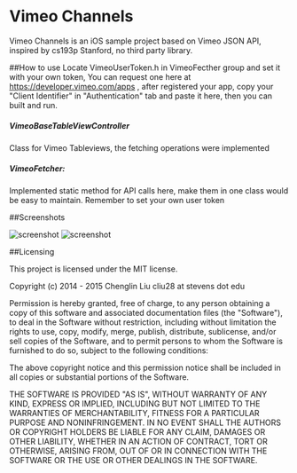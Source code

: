 
# Vimeo Channels

Vimeo Channels is an iOS sample project based on Vimeo JSON API, inspired by cs193p Stanford, no third party library.

##How to use
Locate VimeoUserToken.h in VimeoFecther group and set it with your own token, 
You can request one here at https://developer.vimeo.com/apps , after registered your app, copy your "Client Identifier" in "Authentication" tab and paste it here, then you can built and run.


##### VimeoBaseTableViewController

Class for Vimeo Tableviews, the fetching operations were implemented

#####  VimeoFetcher: 

Implemented static method for API calls here, make them in one class would be easy to maintain. Remember to set your own user token

##Screenshots

![screenshot](https://raw.githubusercontent.com/l800891/VimeoChannels/master/screenshots/1.png)
![screenshot](https://raw.githubusercontent.com/l800891/VimeoChannels/master/screenshots/2.png)

##Licensing

This project is licensed under the MIT license.

Copyright (c) 2014 - 2015 Chenglin Liu    cliu28 at stevens dot edu

Permission is hereby granted, free of charge, to any person obtaining a copy
of this software and associated documentation files (the "Software"), to deal
in the Software without restriction, including without limitation the rights
to use, copy, modify, merge, publish, distribute, sublicense, and/or sell
copies of the Software, and to permit persons to whom the Software is
furnished to do so, subject to the following conditions:

The above copyright notice and this permission notice shall be included in
all copies or substantial portions of the Software.

THE SOFTWARE IS PROVIDED "AS IS", WITHOUT WARRANTY OF ANY KIND, EXPRESS OR
IMPLIED, INCLUDING BUT NOT LIMITED TO THE WARRANTIES OF MERCHANTABILITY,
FITNESS FOR A PARTICULAR PURPOSE AND NONINFRINGEMENT. IN NO EVENT SHALL THE
AUTHORS OR COPYRIGHT HOLDERS BE LIABLE FOR ANY CLAIM, DAMAGES OR OTHER
LIABILITY, WHETHER IN AN ACTION OF CONTRACT, TORT OR OTHERWISE, ARISING FROM,
OUT OF OR IN CONNECTION WITH THE SOFTWARE OR THE USE OR OTHER DEALINGS IN
THE SOFTWARE.

